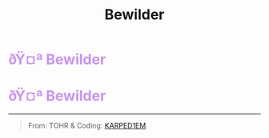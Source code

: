 ﻿---
lang: en-US
title: Bewilder
prev: Beartrap
next: Burst
---
# <font color=#c894f5>ðŸ¤ª <b>Bewilder</b></font> <Badge text="Helpful" type="tip" vertical="middle"/>
# <font color=#c894f5>ðŸ¤ª <b>Bewilder</b></font> <Badge text="Helpful" type="tip" vertical="middle"/>
---

> From: TOHR & Coding: [KARPED1EM](https://github.com/KARPED1EM)

